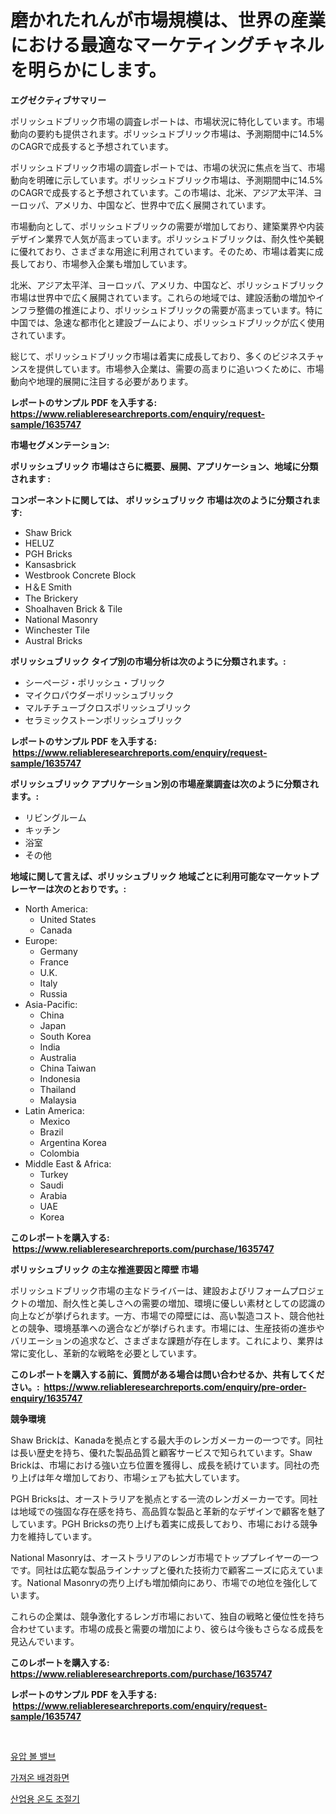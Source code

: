 <p><h1>磨かれたれんが市場規模は、世界の産業における最適なマーケティングチャネルを明らかにします。</h1></p><p><strong>エグゼクティブサマリー</strong></p>
<p><p>ポリッシュドブリック市場の調査レポートは、市場状況に特化しています。市場動向の要約も提供されます。ポリッシュドブリック市場は、予測期間中に14.5%のCAGRで成長すると予想されています。</p><p>ポリッシュドブリック市場の調査レポートでは、市場の状況に焦点を当て、市場動向を明確に示しています。ポリッシュドブリック市場は、予測期間中に14.5%のCAGRで成長すると予想されています。この市場は、北米、アジア太平洋、ヨーロッパ、アメリカ、中国など、世界中で広く展開されています。</p><p>市場動向として、ポリッシュドブリックの需要が増加しており、建築業界や内装デザイン業界で人気が高まっています。ポリッシュドブリックは、耐久性や美観に優れており、さまざまな用途に利用されています。そのため、市場は着実に成長しており、市場参入企業も増加しています。</p><p>北米、アジア太平洋、ヨーロッパ、アメリカ、中国など、ポリッシュドブリック市場は世界中で広く展開されています。これらの地域では、建設活動の増加やインフラ整備の推進により、ポリッシュドブリックの需要が高まっています。特に中国では、急速な都市化と建設ブームにより、ポリッシュドブリックが広く使用されています。</p><p>総じて、ポリッシュドブリック市場は着実に成長しており、多くのビジネスチャンスを提供しています。市場参入企業は、需要の高まりに追いつくために、市場動向や地理的展開に注目する必要があります。</p></p>
<p><strong>レポートのサンプル PDF を入手する: <a href="https://www.reliableresearchreports.com/enquiry/request-sample/1635747">https://www.reliableresearchreports.com/enquiry/request-sample/1635747</a></strong></p>
<p><strong>市場セグメンテーション:</strong></p>
<p><strong> ポリッシュブリック 市場はさらに概要、展開、アプリケーション、地域に分類されます :</strong></p>
<p><strong>コンポーネントに関しては、 ポリッシュブリック 市場は次のように分類されます: &nbsp;</strong></p>
<p><ul><li>Shaw Brick</li><li>HELUZ</li><li>PGH Bricks</li><li>Kansasbrick</li><li>Westbrook Concrete Block</li><li>H＆E Smith</li><li>The Brickery</li><li>Shoalhaven Brick & Tile</li><li>National Masonry</li><li>Winchester Tile</li><li>Austral Bricks</li></ul></p>
<p><strong> ポリッシュブリック タイプ別の市場分析は次のように分類されます。:</strong></p>
<p><ul><li>シーページ・ポリッシュ・ブリック</li><li>マイクロパウダーポリッシュブリック</li><li>マルチチューブクロスポリッシュブリック</li><li>セラミックストーンポリッシュブリック</li></ul></p>
<p><strong>レポートのサンプル PDF を入手する: &nbsp;<a href="https://www.reliableresearchreports.com/enquiry/request-sample/1635747">https://www.reliableresearchreports.com/enquiry/request-sample/1635747</a></strong></p>
<p><strong> ポリッシュブリック アプリケーション別の市場産業調査は次のように分類されます。:</strong></p>
<p><ul><li>リビングルーム</li><li>キッチン</li><li>浴室</li><li>その他</li></ul></p>
<p><strong>地域に関して言えば、ポリッシュブリック 地域ごとに利用可能なマーケットプレーヤーは次のとおりです。:</strong></p>
<p><ul>
    <li>
        North America:
        <ul>
            <li>United States</li>
            <li>Canada</li>
        </ul>
    </li>
    <li>
        Europe:
        <ul>
            <li>Germany</li>
            <li>France</li>
            <li>U.K.</li>
            <li>Italy</li>
            <li>Russia</li>
        </ul>
    </li>
    <li>
        Asia-Pacific:
        <ul>
            <li>China</li>
            <li>Japan</li>
            <li>South Korea</li>
            <li>India</li>
            <li>Australia</li>
            <li>China Taiwan</li>
            <li>Indonesia</li>
            <li>Thailand</li>
            <li>Malaysia</li>
        </ul>
    </li>
    <li>
        Latin America:
        <ul>
            <li>Mexico</li>
            <li>Brazil</li>
            <li>Argentina Korea</li>
            <li>Colombia</li>
        </ul>
    </li>
    <li>
        Middle East & Africa:
        <ul>
            <li>Turkey</li>
            <li>Saudi</li>
            <li>Arabia</li>
            <li>UAE</li>
            <li>Korea</li>
        </ul>
    </li>
    </ul></p>
<p><strong>このレポートを購入する: &nbsp;<a href="https://www.reliableresearchreports.com/purchase/1635747">https://www.reliableresearchreports.com/purchase/1635747</a></strong></p>
<p><strong>ポリッシュブリック の主な推進要因と障壁 市場</strong></p>
<p><p>ポリッシュドブリック市場の主なドライバーは、建設およびリフォームプロジェクトの増加、耐久性と美しさへの需要の増加、環境に優しい素材としての認識の向上などが挙げられます。一方、市場での障壁には、高い製造コスト、競合他社との競争、環境基準への適合などが挙げられます。市場には、生産技術の進歩やバリエーションの追求など、さまざまな課題が存在します。これにより、業界は常に変化し、革新的な戦略を必要としています。</p></p>
<p><strong>このレポートを購入する前に、質問がある場合は問い合わせるか、共有してください。:&nbsp; <a href="https://www.reliableresearchreports.com/enquiry/pre-order-enquiry/1635747">https://www.reliableresearchreports.com/enquiry/pre-order-enquiry/1635747</a></strong></p>
<p><strong>競争環境</strong></p>
<p><p>Shaw Brickは、Kanadaを拠点とする最大手のレンガメーカーの一つです。同社は長い歴史を持ち、優れた製品品質と顧客サービスで知られています。Shaw Brickは、市場における強い立ち位置を獲得し、成長を続けています。同社の売り上げは年々増加しており、市場シェアも拡大しています。</p><p>PGH Bricksは、オーストラリアを拠点とする一流のレンガメーカーです。同社は地域での強固な存在感を持ち、高品質な製品と革新的なデザインで顧客を魅了しています。PGH Bricksの売り上げも着実に成長しており、市場における競争力を維持しています。</p><p>National Masonryは、オーストラリアのレンガ市場でトッププレイヤーの一つです。同社は広範な製品ラインナップと優れた技術力で顧客ニーズに応えています。National Masonryの売り上げも増加傾向にあり、市場での地位を強化しています。</p><p>これらの企業は、競争激化するレンガ市場において、独自の戦略と優位性を持ち合わせています。市場の成長と需要の増加により、彼らは今後もさらなる成長を見込んでいます。</p></p>
<p><strong>このレポートを購入する: &nbsp; <a href="https://www.reliableresearchreports.com/purchase/1635747">https://www.reliableresearchreports.com/purchase/1635747</a></strong></p>
<p><strong>レポートのサンプル PDF を入手する: &nbsp;<a href="https://www.reliableresearchreports.com/enquiry/request-sample/1635747">https://www.reliableresearchreports.com/enquiry/request-sample/1635747</a></strong><strong></strong></p>
<p>&nbsp;</p>
<p><p><a href="https://github.com/royErdmtyan906778/Market-Research-Report-List-1/blob/main/82321616418.md">유압 볼 밸브</a></p><p><a href="https://github.com/idcefvhkdut6/Market-Research-Report-List-1/blob/main/14774006419.md">가져온 배경화면</a></p><p><a href="https://github.com/vsap75a286l/Market-Research-Report-List-1/blob/main/62776156420.md">산업용 온도 조절기</a></p></p>
